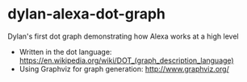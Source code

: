 # dylan-alexa-dot-graph
Dylan's first dot graph demonstrating how Alexa works at a high level

* Written in the dot language: https://en.wikipedia.org/wiki/DOT_(graph_description_language)
* Using Graphviz for graph generation: http://www.graphviz.org/
